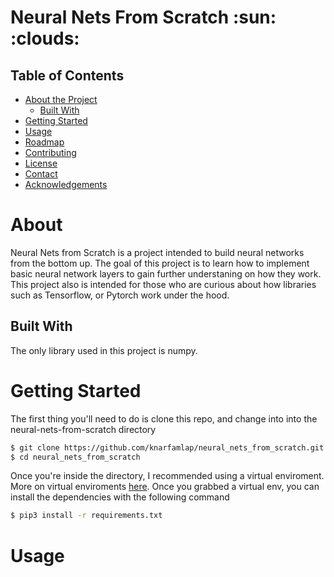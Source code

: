 # Neural Nets From Scratch :sun: :clouds:


## Table of Contents

* [About the Project](#about)
  * [Built With](#built-with)
* [Getting Started](#getting-started)
* [Usage](#usage)
* [Roadmap](#roadmap)
* [Contributing](#contributing)
* [License](#license)
* [Contact](#contact)
* [Acknowledgements](#acknowledgements)
  

# About

  Neural Nets from Scratch is a project intended to build neural networks from the bottom up.
  The goal of this project is to learn how to implement basic neural network layers to gain 
  further understaning on how they work. This project also is intended for those who are curious
  about how libraries such as Tensorflow, or Pytorch work under the hood. 

## Built With
    
  The only library used in this project is numpy. 

# Getting Started
  
  The first thing you'll need to do is clone this repo, and change into into the neural-nets-from-scratch directory

  ```bash
  $ git clone https://github.com/knarfamlap/neural_nets_from_scratch.git
  $ cd neural_nets_from_scratch
  ```

  Once you're inside the directory, I recommended using a virtual enviroment. More on virtual enviroments [here]().
  Once you grabbed a virtual env, you can install the dependencies with the following command

  ```bash
  $ pip3 install -r requirements.txt
  ```

# Usage




